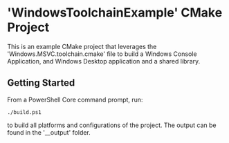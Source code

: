 # 'WindowsToolchainExample' CMake Project

This is an example CMake project that leverages the 'Windows.MSVC.toolchain.cmake' file to build a Windows Console
Application, and Windows Desktop application and a shared library.

## Getting Started

From a PowerShell Core command prompt, run:

```pwsh
./build.ps1
```

to build all platforms and configurations of the project. The output can be found in the '__output' folder.
